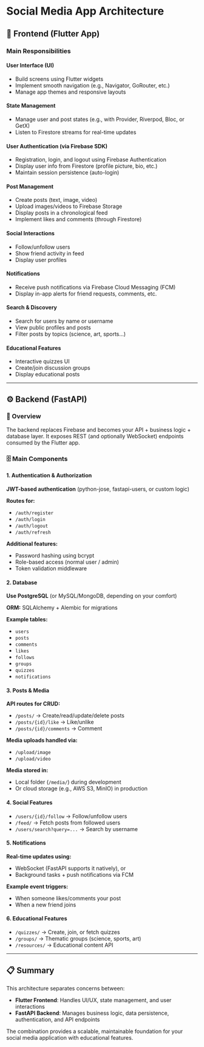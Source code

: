 # Social Media App Architecture

## 🎨 Frontend (Flutter App)

### Main Responsibilities

#### User Interface (UI)
- Build screens using Flutter widgets
- Implement smooth navigation (e.g., Navigator, GoRouter, etc.)
- Manage app themes and responsive layouts

#### State Management
- Manage user and post states (e.g., with Provider, Riverpod, Bloc, or GetX)
- Listen to Firestore streams for real-time updates

#### User Authentication (via Firebase SDK)
- Registration, login, and logout using Firebase Authentication
- Display user info from Firestore (profile picture, bio, etc.)
- Maintain session persistence (auto-login)

#### Post Management
- Create posts (text, image, video)
- Upload images/videos to Firebase Storage
- Display posts in a chronological feed
- Implement likes and comments (through Firestore)

#### Social Interactions
- Follow/unfollow users
- Show friend activity in feed
- Display user profiles

#### Notifications
- Receive push notifications via Firebase Cloud Messaging (FCM)
- Display in-app alerts for friend requests, comments, etc.

#### Search & Discovery
- Search for users by name or username
- View public profiles and posts
- Filter posts by topics (science, art, sports…)

#### Educational Features
- Interactive quizzes UI
- Create/join discussion groups
- Display educational posts

---

## ⚙️ Backend (FastAPI)

### 🧠 Overview

The backend replaces Firebase and becomes your API + business logic + database layer. It exposes REST (and optionally WebSocket) endpoints consumed by the Flutter app.

### 🗄️ Main Components

#### 1. Authentication & Authorization

**JWT-based authentication** (python-jose, fastapi-users, or custom logic)

**Routes for:**
- `/auth/register`
- `/auth/login`
- `/auth/logout`
- `/auth/refresh`

**Additional features:**
- Password hashing using bcrypt
- Role-based access (normal user / admin)
- Token validation middleware

#### 2. Database

**Use PostgreSQL** (or MySQL/MongoDB, depending on your comfort)

**ORM:** SQLAlchemy + Alembic for migrations

**Example tables:**
- `users`
- `posts`
- `comments`
- `likes`
- `follows`
- `groups`
- `quizzes`
- `notifications`

#### 3. Posts & Media

**API routes for CRUD:**
- `/posts/` → Create/read/update/delete posts
- `/posts/{id}/like` → Like/unlike
- `/posts/{id}/comments` → Comment

**Media uploads handled via:**
- `/upload/image`
- `/upload/video`

**Media stored in:**
- Local folder (`/media/`) during development
- Or cloud storage (e.g., AWS S3, MinIO) in production

#### 4. Social Features

- `/users/{id}/follow` → Follow/unfollow users
- `/feed/` → Fetch posts from followed users
- `/users/search?query=...` → Search by username

#### 5. Notifications

**Real-time updates using:**
- WebSocket (FastAPI supports it natively), or
- Background tasks + push notifications via FCM

**Example event triggers:**
- When someone likes/comments your post
- When a new friend joins

#### 6. Educational Features

- `/quizzes/` → Create, join, or fetch quizzes
- `/groups/` → Thematic groups (science, sports, art)
- `/resources/` → Educational content API

---

## 📋 Summary

This architecture separates concerns between:
- **Flutter Frontend**: Handles UI/UX, state management, and user interactions
- **FastAPI Backend**: Manages business logic, data persistence, authentication, and API endpoints

The combination provides a scalable, maintainable foundation for your social media application with educational features.